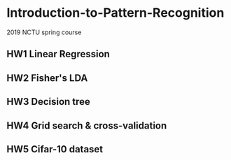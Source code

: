 # Introduction-to-Pattern-Recognition
2019 NCTU spring course

## HW1 Linear Regression

## HW2 Fisher's LDA

## HW3 Decision tree

## HW4 Grid search & cross-validation

## HW5 Cifar-10 dataset
